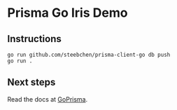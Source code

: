 # Prisma Go Iris Demo

## Instructions

```shell script
go run github.com/steebchen/prisma-client-go db push
go run .
```

## Next steps

Read the docs at [GoPrisma](https://goprisma.org/docs).

